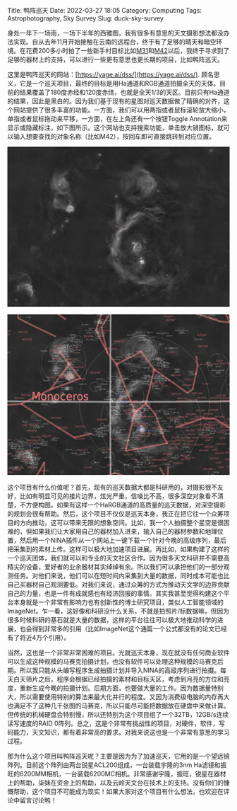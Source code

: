 Title: 鸭阵巡天
Date: 2022-03-27 18:05
Category: Computing
Tags: Astrophotography, Sky Survey
Slug: duck-sky-survey

身处一年下一场雨，一场下半年的西雅图，我有很多有意思的天文摄影想法都没办法实现。自从去年11月开始接触在云南的远程台，终于有了足够的晴天和暗空环境。在花费200多小时拍了一些新手村目标比如[M31](https://www.astrobin.com/fnoihw/)和[M42](https://www.astrobin.com/c7romg/I/)以后，我终于寻求到了足够的器材上的支持，可以进行一些更有意思也更长期的项目，比如鸭阵巡天。

这里是鸭阵巡天的网站：[https://yage.ai/dss/](https://yage.ai/dss/). 顾名思义，它是一个巡天项目，最终的目标是用Ha通道和RGB通道拍摄全天的天体。目前的结果覆盖了180度赤经和120度赤纬，也就是全天1/3的天区。目前只有Ha通道的结果，因此是黑白的。因为我们基于现有的星图对巡天数据做了精确的对齐，这个网站提供了很多丰富的功能。一方面，我们可以用两指或者鼠标滚轮放大缩小，单指或者鼠标拖动来平移，一方面，在左上角还有一个按钮Toggle Annotation来显示或隐藏标注，如下图所示。这个网站也支持搜索功能，单击放大镜图标，就可以输入想要查找的对象名称（比如M42），按回车即可直接跳转到对应位置。

![Duck Sky Survey No Annotations](images/DSS_no_anno.png)

![Duck Sky Survey with Annotations](images/DSS_with_anno.png)

这个项目有什么价值呢？首先，现有的巡天数据大都是科研用的，对摄影很不友好，比如有明显可见的接片边界，炫光严重，信噪比不高，很多深空对象看不清楚，不方便构图。如果有这样一个HaRGB通道的高质量的巡天数据，对深空摄影的规划会很有帮助。然后，这个项目不仅仅是巡天本身，我正在把它往一个众筹项目的方向推动，这可以带来无限的想象空间。比如，我一个人拍摄整个星空是很困难的，但如果我们让大家用自己的器材加入进来，输入自己的器材参数和地理位置，然后用一个NINA插件从一个网站上一键下载一个针对今晚的高级序列，最后把采集到的素材上传。这样可以极大地加速项目进展。再比如，如果构建了这样的一个巡天团体，我们就可以和专业的天文社区合作。因为很多天文科研并不需要高精尖的设备，爱好者的业余器材其实绰绰有余。所以我们可以承担他们的一部分观测任务。对他们来说，他们可以在短时间内采集到大量的数据，同时成本可能也比自己买器材自己观测要低。对我们来说，通过众筹的方式为推动天文学的边界贡献自己的力量，也是一件有成就感也有经济回报的事情。其实我甚至觉得构建这个平台本身就是一个非常有影响力也有创新性的博士研究项目，类似人工智能领域的ImageNet。乍一看，这好像和科研没什么关系，不就是拍照片/标数据嘛，但因为很多时候科研的基石就是大量的数据，这样的平台往往可以极大地推动科学的进展，也会得到非常多的引用（比如ImageNet这个通篇一个公式都没有的论文已经有了将近4万个引用）。

当然，这也是一个非常非常困难的项目。光就巡天本身，现在就没有任何商业软件可以生成这种规模的马赛克拍摄计划，也没有软件可以处理这种规模的马赛克后期。所以我只能从头编写程序生成拍摄计划并导入NINA的高级序列进行拍摄。每天白天筛片之后，程序会根据已经拍摄的素材和目标天区，考虑到月亮的方位和亮度，重新生成今晚的拍摄计划。后期方面，也要做大量的工作。因为数据量特别大，所以需要使用特别的算法来最大化并行的程度。又因为消费级电脑的内存再大也满足不了这种几千张图的马赛克，所以只能尽可能把数据放在硬盘中来做计算。但传统的机械硬盘会特别慢，所以还特别为这个项目组了一个32TB，12GB/s连续读写速度的RAID 0阵列。总之，这是个非常有挑战性的项目，对硬件，软件，写码能力，天文知识，都有着非常高的要求。对我来说这也是一个非常有意思的学习过程。

那为什么这个项目叫鸭阵巡天呢？主要是因为为了加速巡天，它用的是一个望远镜阵列。目前这个阵列由两台锐星ACL200组成，一台装载宇隆的3nm Ha滤镜和振旺的6200MM相机，一台装载6200MC相机。非常感谢宇隆，振旺，锐星在器材上的帮助，柒妹在资金上的帮助，以及云岭天文台在技术上的支持。没有你们的慷慨帮助，这个项目不可能成为现实！如果大家对这个项目有什么想法，也欢迎在评论中留言讨论鸭！